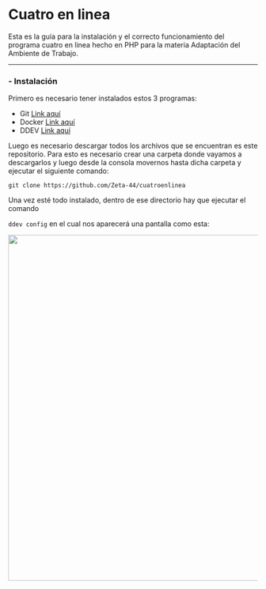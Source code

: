 
# Cuatro en linea
Esta es la guía para la instalación y el correcto funcionamiento del programa cuatro en linea hecho en PHP para la materia Adaptación del Ambiente de Trabajo.

------------

### - Instalación
Primero es necesario tener instalados estos 3 programas:
- Git [Link aquí](https://git-scm.com/download/win)
- Docker [Link aquí](https://docs.docker.com/desktop/)
- DDEV [Link aquí](https://ddev.com/get-started/)



Luego es necesario descargar todos los archivos que se encuentran es este repositorio. Para esto es necesario crear una carpeta donde vayamos a descargarlos y luego desde la consola movernos hasta dicha carpeta y ejecutar el siguiente comando:

```
git clone https://github.com/Zeta-44/cuatroenlinea

```
Una vez esté todo instalado, dentro de ese directorio hay que ejecutar el comando 

```ddev config``` en el cual nos aparecerá una pantalla como esta:

<img src=https://cdn.discordapp.com/attachments/699989008280715285/988535649244160050/imagen.png width="700">


